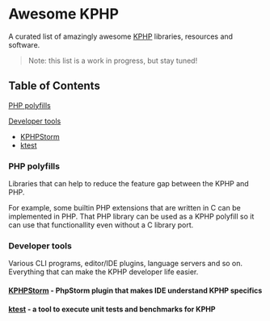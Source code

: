 # Awesome KPHP

A curated list of amazingly awesome [KPHP](https://github.com/VKCOM/kphp/) libraries, resources and software.

> Note: this list is a work in progress, but stay tuned!

## Table of Contents

[PHP polyfills](#php-polyfills)

[Developer tools](#developer-tools)

* [KPHPStorm](#kphpstorm---phpstorm-plugin-that-makes-ide-understand-kphp-specifics)
* [ktest](#ktest---a-tool-to-execute-unit-tests-and-benchmarks-for-kphp)
  
### PHP polyfills

Libraries that can help to reduce the feature gap between the KPHP and PHP.

For example, some builtin PHP extensions that are written in C can be implemented in PHP.
That PHP library can be used as a KPHP polyfill so it can use that functionallity even without
a C library port.

### Developer tools

Various CLI programs, editor/IDE plugins, language servers and so on. Everything that can make the KPHP developer life easier.

#### [KPHPStorm](https://github.com/unserialize/kphpstorm) - PhpStorm plugin that makes IDE understand KPHP specifics

#### [ktest](github.com/quasilyte/ktest) - a tool to execute unit tests and benchmarks for KPHP


